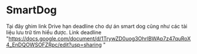 # SmartDog
Tại đây ghim link Drive hạn deadline cho dự án smart dog cũng như các tài liệu lưu trữ tìm hiểu được.
Link deadline "https://docs.google.com/document/d/1TrywZD0uog3OhrlBWAp7z47quRoX4_EnDQOWSOFZRpc/edit?usp=sharing "
